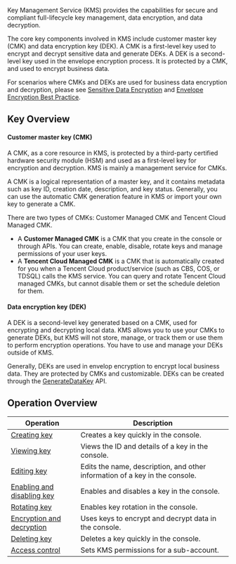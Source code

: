 Key Management Service (KMS) provides the capabilities for secure and compliant full-lifecycle key management, data encryption, and data decryption.

The core key components involved in KMS include customer master key (CMK) and data encryption key (DEK). A CMK is a first-level key used to encrypt and decrypt sensitive data and generate DEKs. A DEK is a second-level key used in the envelope encryption process. It is protected by a CMK, and used to encrypt business data.

For scenarios where CMKs and DEKs are used for business data encryption and decryption, please see [Sensitive Data Encryption](https://intl.cloud.tencent.com/document/product/1030/31975) and [Envelope Encryption Best Practice](https://intl.cloud.tencent.com/document/product/1030/31976).


## Key Overview
#### Customer master key (CMK)
A CMK, as a core resource in KMS, is protected by a third-party certified hardware security module (HSM) and used as a first-level key for encryption and decryption. KMS is mainly a management service for CMKs.

A CMK is a logical representation of a master key, and it contains metadata such as key ID, creation date, description, and key status. Generally, you can use the automatic CMK generation feature in KMS or import your own key to generate a CMK.


There are two types of CMKs: Customer Managed CMK and Tencent Cloud Managed CMK.
- A **Customer Managed CMK** is a CMK that you create in the console or through APIs. You can create, enable, disable, rotate keys and manage permissions of your user keys.
- A **Tencent Cloud Managed CMK** is a CMK that is automatically created for you when a Tencent Cloud product/service (such as CBS, COS, or TDSQL) calls the KMS service. You can query and rotate Tencent Cloud managed CMKs, but cannot disable them or set the schedule deletion for them.


#### Data encryption key (DEK)
A DEK is a second-level key generated based on a CMK, used for encrypting and decrypting local data.
KMS allows you to use your CMKs to generate DEKs, but KMS will not store, manage, or track them or use them to perform encryption operations. You have to use and manage your DEKs outside of KMS.

Generally, DEKs are used in envelop encryption to encrypt local business data. They are protected by CMKs and customizable. DEKs can be created through the [GenerateDataKey](https://intl.cloud.tencent.com/document/product/1030/32188) API.




## Operation Overview
| Operation | Description |
| ---------------- | ---------------------------------- |
| [Creating key](https://intl.cloud.tencent.com/document/product/1030/31971) | Creates a key quickly in the console. |
| [Viewing key](https://intl.cloud.tencent.com/document/product/1030/32776) | Views the ID and details of a key in the console. |
| [Editing key](https://intl.cloud.tencent.com/document/product/1030/32777) | Edits the name, description, and other information of a key in the console. |
| [Enabling and disabling key](https://intl.cloud.tencent.com/document/product/1030/32778)  | Enables and disables a key in the console. |
| [Rotating key](https://intl.cloud.tencent.com/document/product/1030/32779) | Enables key rotation in the console. |
| [Encryption and decryption](https://intl.cloud.tencent.com/document/product/1030/31973)   | Uses keys to encrypt and decrypt data in the console. |
| [Deleting key](https://intl.cloud.tencent.com/document/product/1030/32780) | Deletes a key quickly in the console. |
| [Access control](https://intl.cloud.tencent.com/document/product/1030/31978) | Sets KMS permissions for a sub-account. |
